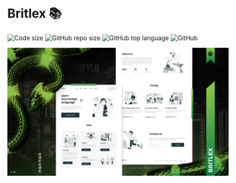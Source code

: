 # Britlex 📚

![Code size](https://img.shields.io/github/languages/code-size/SineYlo/britlex?color=6CBA41&style=for-the-badge) ![GitHub repo size](https://img.shields.io/github/repo-size/SineYlo/britlex?color=6CBA41&style=for-the-badge) ![GitHub top language](https://img.shields.io/github/languages/top/SineYlo/britlex?color=6CBA41&style=for-the-badge) ![GitHub](https://img.shields.io/github/license/SineYlo/britlex?color=6CBA41&style=for-the-badge)

![Britlex](/preview.jpg)

